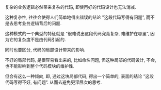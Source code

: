 复杂的业务逻辑必然带来复杂的代码, 即使再好的代码设计也无法消减.

这种复杂性, 往往会使得人们简单地得出错误的结论 "这段代码写得有问题”, 而不是去思考业务逻辑背后的问题.

这种模式的一个典型的特征就是 "很难说出这段代码究竟复杂, 难维护在哪里”, 因为它的复杂度不是由代码引起的.

同时也要区分, 代码的局部设计带来的影响.

不好的局部代码, 是很容易看出来的, 比如命名问题, 但这种局部的代码设计, 不会, 也不能影响到整个代码模块的维护性.

但会有这么一种倾向, 即, 通过这块局部代码, 得出一个简单的, 表面的结论 "这段代码写得不好, 有问题”. 从而去避免更深层次的思考.